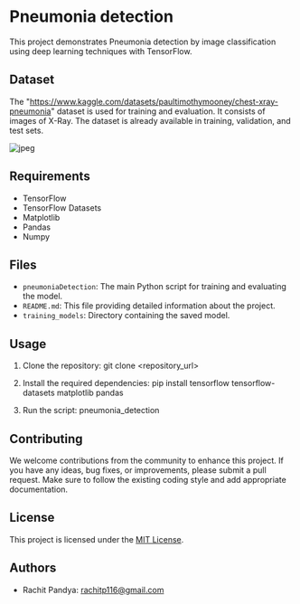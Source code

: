 # Pneumonia detection

This project demonstrates Pneumonia detection by image classification using deep learning techniques with TensorFlow.

## Dataset
The "https://www.kaggle.com/datasets/paultimothymooney/chest-xray-pneumonia" dataset is used for training and evaluation. It consists of images of X-Ray. The dataset is already available in training, validation, and test sets.

![jpeg](/image/sample_image.jpeg)


## Requirements
- TensorFlow
- TensorFlow Datasets
- Matplotlib
- Pandas
- Numpy

## Files
- `pneumoniaDetection`: The main Python script for training and evaluating the model.
- `README.md`: This file providing detailed information about the project.
- `training_models`: Directory containing the saved model.

## Usage
1. Clone the repository:
git clone <repository_url>

2. Install the required dependencies:
pip install tensorflow tensorflow-datasets matplotlib pandas

3. Run the script:
 pneumonia_detection

## Contributing
We welcome contributions from the community to enhance this project. If you have any ideas, bug fixes, or improvements, please submit a pull request. Make sure to follow the existing coding style and add appropriate documentation.

## License
This project is licensed under the [MIT License](LICENSE).

## Authors
- Rachit Pandya: [rachitp116@gmail.com](mailto:rachitp116@gmail.com)
